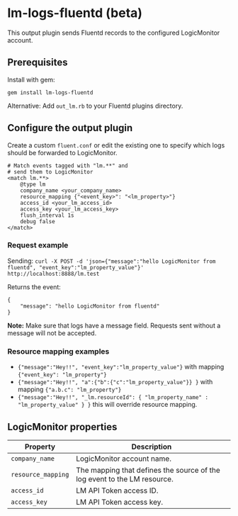 
# lm-logs-fluentd (beta)
This output plugin sends Fluentd records to the configured LogicMonitor account.

## Prerequisites

Install with gem:
```
gem install lm-logs-fluentd
```

Alternative: Add `out_lm.rb` to your Fluentd plugins directory.

## Configure the output plugin

Create a custom `fluent.conf` or edit the existing one to specify which logs should be forwarded to LogicMonitor.

```
# Match events tagged with "lm.**" and
# send them to LogicMonitor
<match lm.**>
    @type lm
    company_name <your_company_name>
    resource_mapping {"<event_key>": "<lm_property>"}
    access_id <your_lm_access_id>
    access_key <your_lm_access_key>
    flush_interval 1s
    debug false
</match>
```

### Request example

Sending:
`curl -X POST -d 'json={"message":"hello LogicMonitor from fluentd", "event_key":"lm_property_value"}' http://localhost:8888/lm.test`

Returns the event:
```
{
    "message": "hello LogicMonitor from fluentd"
}
```

**Note:** Make sure that logs have a message field. Requests sent without a message will not be accepted. 

### Resource mapping examples

- `{"message":"Hey!!", "event_key":"lm_property_value"}` with mapping `{"event_key": "lm_property"}`
- `{"message":"Hey!!", "a":{"b":{"c":"lm_property_value"}} }` with mapping `{"a.b.c": "lm_property"}`
- `{"message":"Hey!!", "_lm.resourceId": { "lm_property_name" : "lm_property_value" } }`  this will override resource mapping.

## LogicMonitor properties

| Property | Description |
| --- | --- |
| `company_name` | LogicMonitor account name. |
| `resource_mapping` | The mapping that defines the source of the log event to the LM resource. |
| `access_id` | LM API Token access ID. |
| `access_key` | LM API Token access key. |

